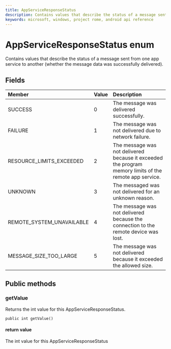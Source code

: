 ```yaml
---
title: AppServiceResponseStatus 
description: Contains values that describe the status of a message sent from one app service to another.
keywords: microsoft, windows, project rome, android api reference
---
```


# AppServiceResponseStatus enum
Contains values that describe the status of a message sent from one app service to another (whether the message data was successfully delivered).

## Fields

|Member   |Value   |Description   |
|:--------|:-------|:-------------|
|SUCCESS |0 |The message was delivered successfully. |
|FAILURE |1 |The message was not delivered due to network failure. |
|RESOURCE_LIMITS_EXCEEDED |2 |The message was not delivered because it exceeded the program memory limits of the remote app service. |
|UNKNOWN |3 | The messaged was not delivered for an unknown reason.|
|REMOTE_SYSTEM_UNAVAILABLE |4 |The message was not delivered because the connection to the remote device was lost. |
|MESSAGE_SIZE_TOO_LARGE |5 |The message was not delivered because it exceeded the allowed size. |

## Public methods

### getValue
Returns the int value for this AppServiceResponseStatus.

`public int getValue()`

#### return value  
The int value for this AppServiceResponseStatus